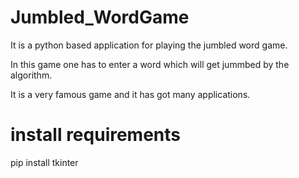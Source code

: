 # Jumbled_WordGame
It is a python based application for playing the jumbled word game.

In this game one has to enter a word which will get jummbed by the algorithm.

It is a very famous game and it has got many applications.



# install requirements

 pip install tkinter
 
 
